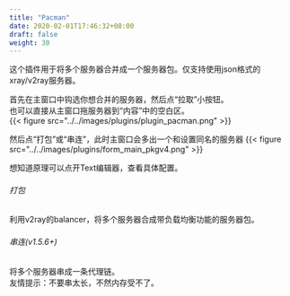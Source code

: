 ```yaml
---
title: "Pacman"
date: 2020-02-01T17:46:32+08:00
draft: false
weight: 30
---
```


这个插件用于将多个服务器合并成一个服务器包。仅支持使用json格式的xray/v2ray服务器。  

首先在主窗口中钩选你想合并的服务器，然后点“拉取”小按钮。  
也可以直接从主窗口拖服务器到“内容”中的空白区。  
{{< figure src="../../images/plugins/plugin_pacman.png" >}}

然后点“打包”或“串连”，此时主窗口会多出一个和设置同名的服务器
{{< figure src="../../images/plugins/form_main_pkgv4.png" >}}

想知道原理可以点开Text编辑器，查看具体配置。  

###### 打包
利用v2ray的balancer，将多个服务器合成带负载均衡功能的服务器包。  

###### 串连(v1.5.6+)
将多个服务器串成一条代理链。  
友情提示：不要串太长，不然内存受不了。  
